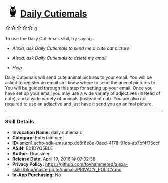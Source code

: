 # &nbsp;<img src="skill_icon" alt="Daily Cutiemals icon" width="36"> [Daily Cutiemals](http://alexa.amazon.com/#skills/amzn1.echo-sdk-ams.app.dd8f6e8e-0aed-4178-91ca-ab7bf4f75ccf)
![0 stars](../../images/ic_star_border_black_18dp_1x.png)![0 stars](../../images/ic_star_border_black_18dp_1x.png)![0 stars](../../images/ic_star_border_black_18dp_1x.png)![0 stars](../../images/ic_star_border_black_18dp_1x.png)![0 stars](../../images/ic_star_border_black_18dp_1x.png) 0

To use the Daily Cutiemals skill, try saying...

* *Alexa, ask Daily Cutiemals to send me a cute cat picture*

* *Alexa, ask Daily Cutiemals to delete my email*

* *Help*

Daily Cutiemals will send cute animal pictures to your email. You will be asked to register an email so I know where to send the animal pictures to. You will be guided through this step for setting up your email. Once you have set up your email you may use a wide variety of adjectives (instead of cute), and a wide variety of animals (instead of cat). You are also not required to use an adjective and just have it send you an animal picture.

***

### Skill Details

* **Invocation Name:** daily cutiemals
* **Category:** Entertainment
* **ID:** amzn1.echo-sdk-ams.app.dd8f6e8e-0aed-4178-91ca-ab7bf4f75ccf
* **ASIN:** B01DYQ5BLE
* **Author:** Drassiner
* **Release Date:** April 19, 2016 @ 07:32:38
* **Privacy Policy:** https://github.com/toyhammered/alexa-skills/blob/master/cuteAnimals/PRIVACY_POLICY.md
* **In-App Purchasing:** No
